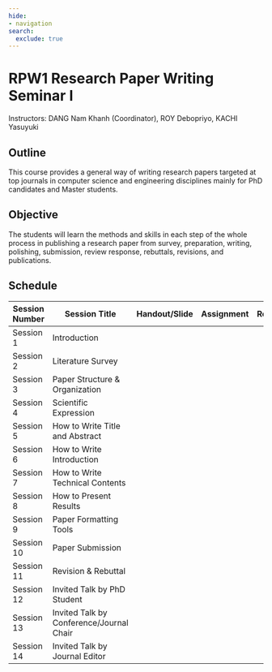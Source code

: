 ```yaml
---
hide:
- navigation
search:
  exclude: true
---
```


# RPW1 Research Paper Writing Seminar I

Instructors: DANG Nam Khanh (Coordinator), ROY Debopriyo, KACHI Yasuyuki

## Outline

This course provides a general way of writing research papers targeted at top journals in computer science and engineering disciplines mainly for PhD candidates and Master students.

## Objective

The students will learn the methods and skills in each step of the whole process in publishing a research paper from survey, preparation, writing, polishing, submission, review response, rebuttals, revisions, and publications.

## Schedule

| **Session Number** | **Session Title**                        | **Handout/Slide** | **Assignment** | **Reading** |
|---------------------|------------------------------------------|-------------------|----------------|-------------|
| Session 1          | Introduction                            |             |          |       |
| Session 2          | Literature Survey                       |             |          |       |
| Session 3          | Paper Structure & Organization          |             |          |       |
| Session 4          | Scientific Expression                   |             |          |       |
| Session 5          | How to Write Title and Abstract         |             |          |       |
| Session 6          | How to Write Introduction               |             |          |       |
| Session 7          | How to Write Technical Contents         |             |          |       |
| Session 8          | How to Present Results                  |             |          |       |
| Session 9          | Paper Formatting Tools                  |             |          |       |
| Session 10         | Paper Submission                        |             |          |       |
| Session 11         | Revision & Rebuttal                     |             |          |       |
| Session 12         | Invited Talk by PhD Student             |             |          |       |
| Session 13         | Invited Talk by Conference/Journal Chair|             |          |       |
| Session 14         | Invited Talk by Journal Editor          |             |          |       |

